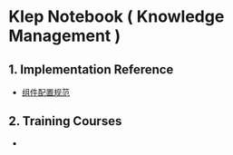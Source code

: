 # Klep Notebook \( Knowledge Management \)

## 1. Implementation Reference

* [组件配置规范](/environment/specifications/21component-spec.md)

## 2. Training Courses

* 


